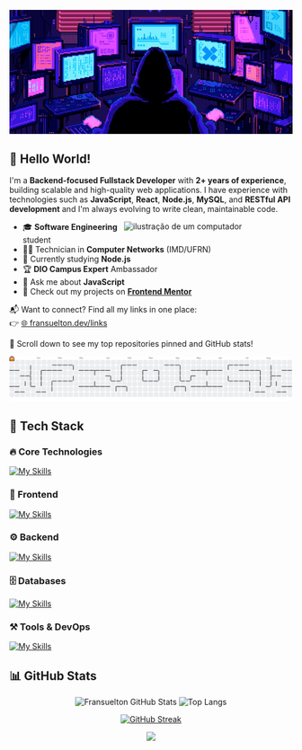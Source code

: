 <div align="center">

![Gif de apresentação com meu nome](./.github/readme/readme.gif)

</div>

## 👋 Hello World!

I'm a **Backend-focused Fullstack Developer** with **2+ years of experience**, building scalable and high-quality web applications. I have experience with technologies such as **JavaScript**, **React**, **Node.js**, **MySQL**, and **RESTful API development** and I'm always evolving to write clean, maintainable code.

<img src="https://raw.githubusercontent.com/MicaelliMedeiros/micaellimedeiros/master/image/computer-illustration.png" alt="ilustração de um computador" min-width="300px" max-width="300px" width="300px" align="right">

- 🎓 **Software Engineering** student
- 🧑‍💻 Technician in **Computer Networks** (IMD/UFRN)
- 🌱 Currently studying **Node.js**
- 🏆 **DIO Campus Expert** Ambassador
- 💬 Ask me about **JavaScript**
- 🧠 Check out my projects on [**Frontend Mentor**](https://www.frontendmentor.io/profile/Fransuelton)

📬 Want to connect? Find all my links in one place:  
👉 [🌐 fransuelton.dev/links](https://fransuelton.dev/links)

📌 Scroll down to see my top repositories pinned and GitHub stats!

<picture>
  <source media="(prefers-color-scheme: dark)" srcset="https://raw.githubusercontent.com/Fransuelton/Fransuelton/output/pacman-contribution-graph-dark.svg">
  <source media="(prefers-color-scheme: light)" srcset="https://raw.githubusercontent.com/Fransuelton/Fransuelton/output/pacman-contribution-graph.svg">
  <img alt="pacman contribution graph" src="https://raw.githubusercontent.com/Fransuelton/Fransuelton/output/pacman-contribution-graph.svg">
</picture>

## 🚀 Tech Stack

### 🔥 Core Technologies

[![My Skills](https://skillicons.dev/icons?i=js,react,nodejs,mysql)](https://skillicons.dev)

### 🎨 Frontend

[![My Skills](https://skillicons.dev/icons?i=html,css,ts,angular,vue,jquery,tailwind,styledcomponents)](https://skillicons.dev)

### ⚙️ Backend

[![My Skills](https://skillicons.dev/icons?i=express,php,laravel,java,c,cpp,py)](https://skillicons.dev)

### 🗄️ Databases

[![My Skills](https://skillicons.dev/icons?i=postgres,mongodb,firebase)](https://skillicons.dev)

### ⚒️ Tools & DevOps

[![My Skills](https://skillicons.dev/icons?i=git,vscode,docker,vercel,figma,vite)](https://skillicons.dev)

## 📊 GitHub Stats

<div align="center">

<img height="180em" src="https://github-readme-stats.vercel.app/api?username=Fransuelton&show_icons=true&theme=radical&include_all_commits=true&count_private=true" alt="Fransuelton GitHub Stats"/>
<img height="180em" src="https://github-readme-stats.vercel.app/api/top-langs/?username=Fransuelton&layout=compact&langs_count=6&theme=radical" alt="Top Langs"/>

</div>

<div align="center">

[![GitHub Streak](https://github-readme-streak-stats.herokuapp.com/?user=Fransuelton&theme=radical)](https://git.io/streak-stats)

</div>

<div align="center">

![](https://komarev.com/ghpvc/?username=Fransuelton&style=for-the-badge&label=Profile+Views)

</div>

